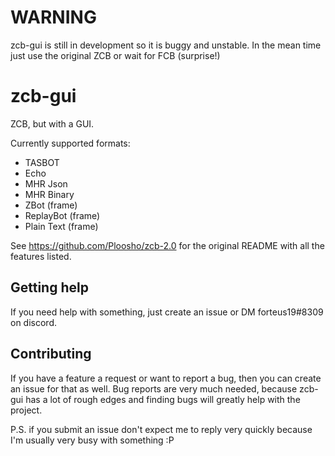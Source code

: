 # WARNING

zcb-gui is still in development so it is buggy and unstable. In the mean time just use the original ZCB or wait for FCB (surprise!)

#  zcb-gui

ZCB, but with a GUI.

Currently supported formats:
- TASBOT
- Echo
- MHR Json
- MHR Binary
- ZBot (frame)
- ReplayBot (frame)
- Plain Text (frame)

See https://github.com/Ploosho/zcb-2.0 for the original README with all the features listed.

## Getting help
If you need help with something, just create an issue or DM forteus19#8309 on discord.

## Contributing
If you have a feature a request or want to report a bug, then you can create an issue for that as well. Bug reports are very much needed, because zcb-gui has a lot of rough edges and finding bugs will greatly help with the project.

P.S. if you submit an issue don't expect me to reply very quickly because I'm usually very busy with something :P
